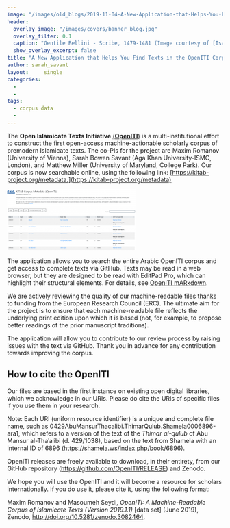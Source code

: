 ```yaml
---
image: "/images/old_blogs/2019-11-04-A-New-Application-that-Helps-You-Find-Texts-in-the-OpenITI-Corpus//media/image1.png"
header:
  overlay_image: "/images/covers/banner_blog.jpg"
  overlay_filter: 0.1
  caption: "Gentile Bellini - Scribe, 1479-1481 (Image courtesy of [Isabella Stewart Gardner Museum](https://www.gardnermuseum.org/experience/collection/10755), Boston)" 
  show_overlay_excerpt: false 
title: "A New Application that Helps You Find Texts in the OpenITI Corpus"			
author: sarah_savant		
layout:		single
categories:
  - 
  - 
tags:
  - corpus data
  - 
---
```

The **Open Islamicate Texts Initiative** [(**OpenITI**)](http://kitab-project.org/openiti/) is a multi-institutional effort to construct the first open-access machine-actionable scholarly corpus of premodern Islamicate texts. The co-PIs for the project are Maxim Romanov (University of Vienna), Sarah Bowen Savant (Aga Khan University-ISMC, London), and Matthew Miller (University of Maryland, College Park). Our corpus is now searchable online, using the following link: [https://kitab-project.org/metadata.](https://kitab-project.org/metadata)



[![](/images/old_blogs/2019-11-04-A-New-Application-that-Helps-You-Find-Texts-in-the-OpenITI-Corpus//media/image1.png)](/images/old_blogs/2019-11-04-A-New-Application-that-Helps-You-Find-Texts-in-the-OpenITI-Corpus//media/image1.png)



The application allows you to search the entire Arabic OpenITI corpus and get access to complete texts via GitHub. Texts may be read in a web browser, but they are designed to be read with EditPad Pro, which can highlight their structural elements. For details, see [OpenITI mARkdown](https://maximromanov.github.io/mARkdown/).



We are actively reviewing the quality of our machine-readable files thanks to funding from the European Research Council (ERC). The ultimate aim for the project is to ensure that each machine-readable file reflects the underlying print edition upon which it is based (not, for example, to propose better readings of the prior manuscript traditions).



The application will allow you to contribute to our review process by raising issues with the text via GitHub. Thank you in advance for any contribution towards improving the corpus.



## How to cite the OpenITI




Our files are based in the first instance on existing open digital libraries, which we acknowledge in our URIs. Please do cite the URIs of specific files if you use them in your research.



Note: Each URI (uniform resource identifier) is a unique and complete file name, such as 0429AbuMansurThacalibi.ThimarQulub.Shamela0006896-ara1, which refers to a version of the text of the *Thimar al-qulub* of Abu Mansur al-Thaʿalibi (d. 429/1038), based on the text from Shamela with an internal ID of 6896 (<https://shamela.ws/index.php/book/6896>).



OpenITI releases are freely available to download, in their entirety, from our GitHub repository (<https://github.com/OpenITI/RELEASE>) and Zenodo.



We hope you will use the OpenITI and it will become a resource for scholars internationally. If you do use it, please cite it, using the following format: 



Maxim Romanov and Masoumeh Seydi, *OpenITI: A Machine-Readable Corpus of Islamicate Texts (Version 2019.1.1)* \[data set\] (June 2019), Zenodo, <http://doi.org/10.5281/zenodo.3082464>.

